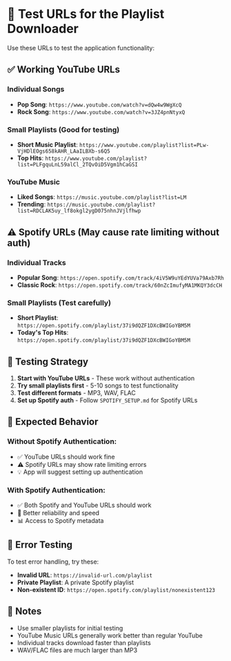 # 🧪 Test URLs for the Playlist Downloader

Use these URLs to test the application functionality:

## ✅ Working YouTube URLs

### Individual Songs

- **Pop Song**: `https://www.youtube.com/watch?v=dQw4w9WgXcQ`
- **Rock Song**: `https://www.youtube.com/watch?v=3JZ4pnNtyxQ`

### Small Playlists (Good for testing)

- **Short Music Playlist**: `https://www.youtube.com/playlist?list=PLw-VjHDlEOgs658kAHR_LAaILBXb-s6Q5`
- **Top Hits**: `https://www.youtube.com/playlist?list=PLFgquLnL59alCl_2TQvOiD5Vgm1hCaGSI`

### YouTube Music

- **Liked Songs**: `https://music.youtube.com/playlist?list=LM`
- **Trending**: `https://music.youtube.com/playlist?list=RDCLAK5uy_lf8okgl2ygD075nhnJVjlfhwp`

## ⚠️ Spotify URLs (May cause rate limiting without auth)

### Individual Tracks

- **Popular Song**: `https://open.spotify.com/track/4iV5W9uYEdYUVa79Axb7Rh`
- **Classic Rock**: `https://open.spotify.com/track/60nZcImufyMA1MKQY3dcCH`

### Small Playlists (Test carefully)

- **Short Playlist**: `https://open.spotify.com/playlist/37i9dQZF1DXcBWIGoYBM5M`
- **Today's Top Hits**: `https://open.spotify.com/playlist/37i9dQZF1DXcBWIGoYBM5M`

## 🔧 Testing Strategy

1. **Start with YouTube URLs** - These work without authentication
2. **Try small playlists first** - 5-10 songs to test functionality
3. **Test different formats** - MP3, WAV, FLAC
4. **Set up Spotify auth** - Follow `SPOTIFY_SETUP.md` for Spotify URLs

## 🚨 Expected Behavior

### Without Spotify Authentication:

- ✅ YouTube URLs should work fine
- ⚠️ Spotify URLs may show rate limiting errors
- 💡 App will suggest setting up authentication

### With Spotify Authentication:

- ✅ Both Spotify and YouTube URLs should work
- 🚀 Better reliability and speed
- 📊 Access to Spotify metadata

## 🐛 Error Testing

To test error handling, try these:

- **Invalid URL**: `https://invalid-url.com/playlist`
- **Private Playlist**: A private Spotify playlist
- **Non-existent ID**: `https://open.spotify.com/playlist/nonexistent123`

## 📝 Notes

- Use smaller playlists for initial testing
- YouTube Music URLs generally work better than regular YouTube
- Individual tracks download faster than playlists
- WAV/FLAC files are much larger than MP3
